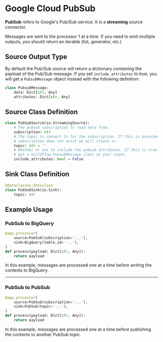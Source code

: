 # Google Cloud PubSub

**PubSub** refers to Google's Pub/Sub service. It is a **streaming** source connector.

Messages are sent to the processor 1 at a time. If you need to emit mulitple outputs, you should return an iterable (list, generator, etc.)

## Source Output Type

By default the Pub/Sub source will return a dictionary containing the payload of the Pub/Sub message. If you set `include_attributes` to true, you will get a `PubsubMessage` object instead with the following definition:

```python
class PubsubMessage:
    data: Dict[str, Any]
    attributes: Dict[str, Any]
```

## Source Class Definition

```python
class PubSubSource(io.StreamingSource):
    # The pubsub subscription to read data from.
    subscription: str
    # The topic to connect to for the subscription. If this is provided and
    # subscription does not exist we will create it.
    topic: str = ''
    # Whether or not to include the pubsub attributes. If this is true you will
    # get a buildflow.PubsubMessage class as your input.
    include_attributes: bool = False
```

## Sink Class Definition

```python
@dataclasses.dataclass
class PubSubSink(io.Sink):
    topic: str
```

## Example Usage

### PubSub to BigQuery

```python
@app.processor(
    source=PubSub(subscription='...'),
    sink=BigQuery(table_id='...'),
)
def process(payload: Dict[str, Any]):
    return payload
```

In this example, messages are processed one at a time before writing the contents to BigQuery.

---

### PubSub to PubSub

```python
@app.processor(
    source=PubSub(subscription='...'),
    sink=PubSub(topic='...'),
)
def process(payload: Dict[str, Any]):
    return payload
```

In this example, messages are processed one at a time before publishing the contents to another PubSub topic.
